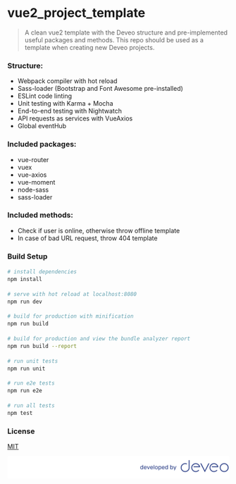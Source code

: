 # vue2_project_template
> A clean vue2 template with the Deveo structure and pre-implemented useful packages and methods. This repo should be used as a template when creating new Deveo projects.

### Structure:
* Webpack compiler with hot reload
* Sass-loader (Bootstrap and Font Awesome pre-installed)
* ESLint code linting
* Unit testing with Karma + Mocha
* End-to-end testing with Nightwatch
* API requests as services with VueAxios
* Global eventHub

### Included packages:
* vue-router
* vuex
* vue-axios
* vue-moment
* node-sass
* sass-loader

### Included methods:
* Check if user is online, otherwise throw offline template
* In case of bad URL request, throw 404 template

### Build Setup

``` bash
# install dependencies
npm install

# serve with hot reload at localhost:8080
npm run dev

# build for production with minification
npm run build

# build for production and view the bundle analyzer report
npm run build --report

# run unit tests
npm run unit

# run e2e tests
npm run e2e

# run all tests
npm test
```

### License
[MIT](http://opensource.org/licenses/MIT)

[![alt text](deveo_banner.png)](https://deveo.dk)